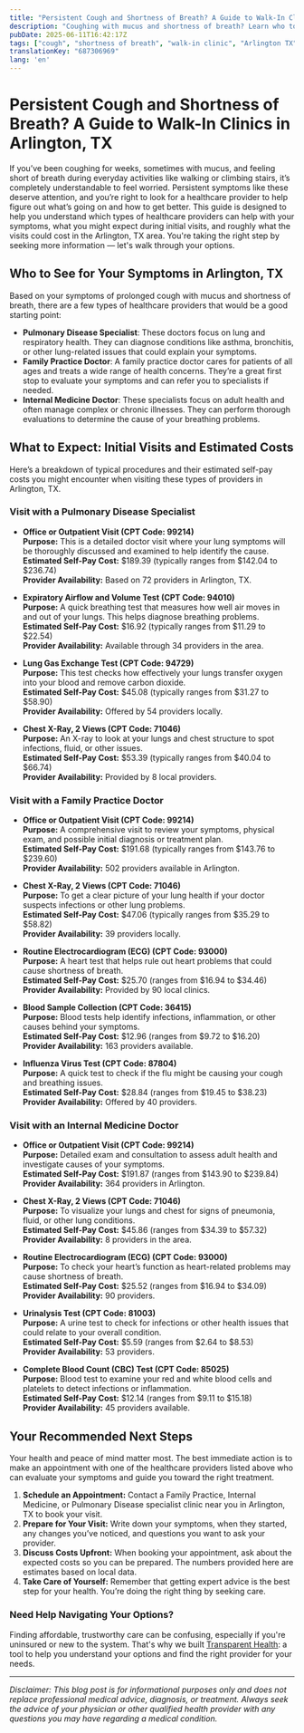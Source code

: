 ```yaml
---
title: "Persistent Cough and Shortness of Breath? A Guide to Walk-In Clinics in Arlington, TX"
description: "Coughing with mucus and shortness of breath? Learn who to see, what visits cost, and next steps for care in Arlington, TX."
pubDate: 2025-06-11T16:42:17Z
tags: ["cough", "shortness of breath", "walk-in clinic", "Arlington TX", "healthcare cost", "lung health"]
translationKey: "687306969"
lang: 'en'
---
```


# Persistent Cough and Shortness of Breath? A Guide to Walk-In Clinics in Arlington, TX

If you’ve been coughing for weeks, sometimes with mucus, and feeling short of breath during everyday activities like walking or climbing stairs, it’s completely understandable to feel worried. Persistent symptoms like these deserve attention, and you’re right to look for a healthcare provider to help figure out what’s going on and how to get better. This guide is designed to help you understand which types of healthcare providers can help with your symptoms, what you might expect during initial visits, and roughly what the visits could cost in the Arlington, TX area. You're taking the right step by seeking more information — let's walk through your options.

## Who to See for Your Symptoms in Arlington, TX

Based on your symptoms of prolonged cough with mucus and shortness of breath, there are a few types of healthcare providers that would be a good starting point:

- **Pulmonary Disease Specialist**: These doctors focus on lung and respiratory health. They can diagnose conditions like asthma, bronchitis, or other lung-related issues that could explain your symptoms.
- **Family Practice Doctor**: A family practice doctor cares for patients of all ages and treats a wide range of health concerns. They’re a great first stop to evaluate your symptoms and can refer you to specialists if needed.
- **Internal Medicine Doctor**: These specialists focus on adult health and often manage complex or chronic illnesses. They can perform thorough evaluations to determine the cause of your breathing problems.

## What to Expect: Initial Visits and Estimated Costs

Here’s a breakdown of typical procedures and their estimated self-pay costs you might encounter when visiting these types of providers in Arlington, TX.

### Visit with a Pulmonary Disease Specialist

- **Office or Outpatient Visit (CPT Code: 99214)**  
  **Purpose:** This is a detailed doctor visit where your lung symptoms will be thoroughly discussed and examined to help identify the cause.  
  **Estimated Self-Pay Cost:** $189.39 (typically ranges from $142.04 to $236.74)  
  **Provider Availability:** Based on 72 providers in Arlington, TX.

- **Expiratory Airflow and Volume Test (CPT Code: 94010)**  
  **Purpose:** A quick breathing test that measures how well air moves in and out of your lungs. This helps diagnose breathing problems.  
  **Estimated Self-Pay Cost:** $16.92 (typically ranges from $11.29 to $22.54)  
  **Provider Availability:** Available through 34 providers in the area.

- **Lung Gas Exchange Test (CPT Code: 94729)**  
  **Purpose:** This test checks how effectively your lungs transfer oxygen into your blood and remove carbon dioxide.  
  **Estimated Self-Pay Cost:** $45.08 (typically ranges from $31.27 to $58.90)  
  **Provider Availability:** Offered by 54 providers locally.

- **Chest X-Ray, 2 Views (CPT Code: 71046)**  
  **Purpose:** An X-ray to look at your lungs and chest structure to spot infections, fluid, or other issues.  
  **Estimated Self-Pay Cost:** $53.39 (typically ranges from $40.04 to $66.74)  
  **Provider Availability:** Provided by 8 local providers.

### Visit with a Family Practice Doctor

- **Office or Outpatient Visit (CPT Code: 99214)**  
  **Purpose:** A comprehensive visit to review your symptoms, physical exam, and possible initial diagnosis or treatment plan.  
  **Estimated Self-Pay Cost:** $191.68 (typically ranges from $143.76 to $239.60)  
  **Provider Availability:** 502 providers available in Arlington.

- **Chest X-Ray, 2 Views (CPT Code: 71046)**  
  **Purpose:** To get a clear picture of your lung health if your doctor suspects infections or other lung problems.  
  **Estimated Self-Pay Cost:** $47.06 (typically ranges from $35.29 to $58.82)  
  **Provider Availability:** 39 providers locally.

- **Routine Electrocardiogram (ECG) (CPT Code: 93000)**  
  **Purpose:** A heart test that helps rule out heart problems that could cause shortness of breath.  
  **Estimated Self-Pay Cost:** $25.70 (ranges from $16.94 to $34.46)  
  **Provider Availability:** Provided by 90 local clinics.

- **Blood Sample Collection (CPT Code: 36415)**  
  **Purpose:** Blood tests help identify infections, inflammation, or other causes behind your symptoms.  
  **Estimated Self-Pay Cost:** $12.96 (ranges from $9.72 to $16.20)  
  **Provider Availability:** 163 providers available.

- **Influenza Virus Test (CPT Code: 87804)**  
  **Purpose:** A quick test to check if the flu might be causing your cough and breathing issues.  
  **Estimated Self-Pay Cost:** $28.84 (ranges from $19.45 to $38.23)  
  **Provider Availability:** Offered by 40 providers.

### Visit with an Internal Medicine Doctor

- **Office or Outpatient Visit (CPT Code: 99214)**  
  **Purpose:** Detailed exam and consultation to assess adult health and investigate causes of your symptoms.  
  **Estimated Self-Pay Cost:** $191.87 (ranges from $143.90 to $239.84)  
  **Provider Availability:** 364 providers in Arlington.

- **Chest X-Ray, 2 Views (CPT Code: 71046)**  
  **Purpose:** To visualize your lungs and chest for signs of pneumonia, fluid, or other lung conditions.  
  **Estimated Self-Pay Cost:** $45.86 (ranges from $34.39 to $57.32)  
  **Provider Availability:** 8 providers in the area.

- **Routine Electrocardiogram (ECG) (CPT Code: 93000)**  
  **Purpose:** To check your heart’s function as heart-related problems may cause shortness of breath.  
  **Estimated Self-Pay Cost:** $25.52 (ranges from $16.94 to $34.09)  
  **Provider Availability:** 90 providers.

- **Urinalysis Test (CPT Code: 81003)**  
  **Purpose:** A urine test to check for infections or other health issues that could relate to your overall condition.  
  **Estimated Self-Pay Cost:** $5.59 (ranges from $2.64 to $8.53)  
  **Provider Availability:** 53 providers.

- **Complete Blood Count (CBC) Test (CPT Code: 85025)**  
  **Purpose:** Blood test to examine your red and white blood cells and platelets to detect infections or inflammation.  
  **Estimated Self-Pay Cost:** $12.14 (ranges from $9.11 to $15.18)  
  **Provider Availability:** 45 providers available.

## Your Recommended Next Steps

Your health and peace of mind matter most. The best immediate action is to make an appointment with one of the healthcare providers listed above who can evaluate your symptoms and guide you toward the right treatment.

1. **Schedule an Appointment:** Contact a Family Practice, Internal Medicine, or Pulmonary Disease specialist clinic near you in Arlington, TX to book your visit.
2. **Prepare for Your Visit:** Write down your symptoms, when they started, any changes you’ve noticed, and questions you want to ask your provider.
3. **Discuss Costs Upfront:** When booking your appointment, ask about the expected costs so you can be prepared. The numbers provided here are estimates based on local data.
4. **Take Care of Yourself:** Remember that getting expert advice is the best step for your health. You’re doing the right thing by seeking care.

### Need Help Navigating Your Options?

Finding affordable, trustworthy care can be confusing, especially if you're uninsured or new to the system. That's why we built [Transparent Health](https://transparenthealth.ai): a tool to help you understand your options and find the right provider for your needs.

---

*Disclaimer: This blog post is for informational purposes only and does not replace professional medical advice, diagnosis, or treatment. Always seek the advice of your physician or other qualified health provider with any questions you may have regarding a medical condition.*  